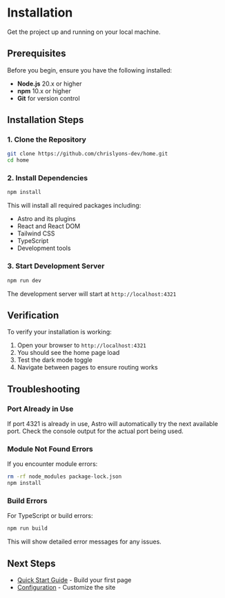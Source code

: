 # Installation

Get the project up and running on your local machine.

## Prerequisites

Before you begin, ensure you have the following installed:

- **Node.js** 20.x or higher
- **npm** 10.x or higher
- **Git** for version control

## Installation Steps

### 1. Clone the Repository

```bash
git clone https://github.com/chrislyons-dev/home.git
cd home
```

### 2. Install Dependencies

```bash
npm install
```

This will install all required packages including:

- Astro and its plugins
- React and React DOM
- Tailwind CSS
- TypeScript
- Development tools

### 3. Start Development Server

```bash
npm run dev
```

The development server will start at `http://localhost:4321`

## Verification

To verify your installation is working:

1. Open your browser to `http://localhost:4321`
2. You should see the home page load
3. Test the dark mode toggle
4. Navigate between pages to ensure routing works

## Troubleshooting

### Port Already in Use

If port 4321 is already in use, Astro will automatically try the next available port. Check the console output for the actual port being used.

### Module Not Found Errors

If you encounter module errors:

```bash
rm -rf node_modules package-lock.json
npm install
```

### Build Errors

For TypeScript or build errors:

```bash
npm run build
```

This will show detailed error messages for any issues.

## Next Steps

- [Quick Start Guide](quick-start.md) - Build your first page
- [Configuration](configuration.md) - Customize the site
